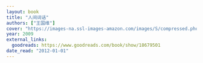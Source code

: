 ```yaml
---
layout: book
title: "人间词话"
authors: ["王国维"]
cover: "https://images-na.ssl-images-amazon.com/images/S/compressed.photo.goodreads.com/books/1384804576i/18679501.jpg"
year: 2009
external_links:
  goodreads: https://www.goodreads.com/book/show/18679501
date_read: "2012-01-01"
---
```

